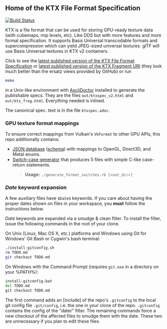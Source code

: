## Home of the KTX File Format Specification

[![Build Status](https://travis-ci.org/KhronosGroup/KTX-Specification.svg?branch=master)](https://travis-ci.org/KhronosGroup/KTX-Specification)

KTX is a file format that can be used for storing GPU-ready texture data (with cubemaps, mip levels, etc).
Like DDS but with more features and more formal specification. It supports Basis Universal transcodable formats and supercompression which can yield JPEG-sized universal textures. glTF will use Basis Universal textures in KTX v2 containers.

Click to see the [latest published version of the KTX File Format Specification](https://github.khronos.org/KTX-Specification/ktxspec_v2.html)
or [latest published version of the KTX Fragment URI](https://github.khronos.org/KTX-Specification/ktx_frag.html)
(they look much better than the ersatz views provided by GitHub) or run

```.bash
make
```

in a Unix-like environment with [AsciiDoctor](https://asciidoctor.org/docs/install-toolchain/)
installed to generate the publishable specs. They are the files `out/ktxspec_v2.html` and `out/ktx_frag.html`.
Everything needed is inlined.

The canonical spec. text is in the file `ktxspec.adoc`.

### GPU texture format mappings

To ensure correct mappings from Vulkan's `VkFormat` to other GPU APIs, this repo additionally contains:

- [JSON database](formats.json) ([schema](formats.schema.json)) with mappings to OpenGL, Direct3D, and Metal enums.
- [Switch-case generator](generate_format_switches.rb) that produces 5 files with simple C-like case-return statements.
  > **Usage:** `./generate_format_switches.rb [<out_dir>]`

### <a id="kwexpansion"></a>$Date$ keyword expansion

A few auxiliary  files have `$Date$` keywords. If you care about having
the proper dates shown on files in your workspace, you **must** follow the
instructions below.

$Date$ keywords are expanded via a smudge & clean filter. To install
the filter, issue the following commands in the root of your clone.

On Unix (Linux, Mac OS X, etc.) platforms and Windows using Git for Windows'
Git Bash or Cygwin's bash terminal:

```bash
./install-gitconfig.sh
rm TODO.md
git checkout TODO.md
```

On Windows with the Command Prompt (requires `git.exe` in a directory
on your %PATH%):

```cmd
install-gitconfig.bat
del TODO.md
git checkout TODO.md
```

The first command adds an [include] of the repo's `.gitconfig` to the
local git config file `.git/config`, i.e. the one in your clone of the repo.
`.gitconfig` contains the config of the "dater" filter. The remaining
commands force a new checkout of the affected files to smudge them with the
date. These two are unnecessary if you plan to edit these files.

